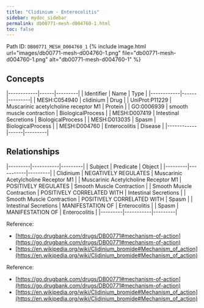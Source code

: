 ```yaml
---
title: "Clidinium - Enterocolitis"
sidebar: mydoc_sidebar
permalink: db00771-mesh-d004760-1.html
toc: false 
---
```



Path ID: `DB00771_MESH_D004760_1`
{% include image.html url="images/db00771-mesh-d004760-1.png" file="db00771-mesh-d004760-1.png" alt="db00771-mesh-d004760-1" %}

## Concepts

|------------|------|---------|
| Identifier | Name | Type    |
|------------|------|---------|
| MESH:C054940 | clidinium | Drug |
| UniProt:P11229 | Muscarinic acetylcholine receptor M1 | Protein |
| GO:0006939 | smooth muscle contraction | BiologicalProcess |
| MESH:D007419 | Intestinal Secretions | BiologicalProcess |
| MESH:D013035 | Spasm | BiologicalProcess |
| MESH:D004760 | Enterocolitis | Disease |
|------------|------|---------|

## Relationships

|---------|-----------|---------|
| Subject | Predicate | Object  |
|---------|-----------|---------|
| Clidinium | NEGATIVELY REGULATES | Muscarinic Acetylcholine Receptor M1 |
| Muscarinic Acetylcholine Receptor M1 | POSITIVELY REGULATES | Smooth Muscle Contraction |
| Smooth Muscle Contraction | POSITIVELY CORRELATED WITH | Intestinal Secretions |
| Smooth Muscle Contraction | POSITIVELY CORRELATED WITH | Spasm |
| Intestinal Secretions | MANIFESTATION OF | Enterocolitis |
| Spasm | MANIFESTATION OF | Enterocolitis |
|---------|-----------|---------|

Reference: 
  - [https://go.drugbank.com/drugs/DB00771#mechanism-of-action](https://go.drugbank.com/drugs/DB00771#mechanism-of-action)
  - [https://en.wikipedia.org/wiki/Clidinium_bromide#Mechanism_of_action](https://en.wikipedia.org/wiki/Clidinium_bromide#Mechanism_of_action)

Reference: 
  - [https://go.drugbank.com/drugs/DB00771#mechanism-of-action](https://go.drugbank.com/drugs/DB00771#mechanism-of-action)
  - [https://en.wikipedia.org/wiki/Clidinium_bromide#Mechanism_of_action](https://en.wikipedia.org/wiki/Clidinium_bromide#Mechanism_of_action)
